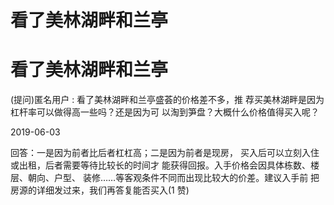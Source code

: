 # 看了美林湖畔和兰亭

# 看了美林湖畔和兰亭

(提问)匿名用户 : 看了美林湖畔和兰亭盛荟的价格差不多，推 荐买美林湖畔是因为杠杆率可以做得高一些吗？还是因为可 以淘到笋盘？大概什么价格值得买入呢？

2019-06-03

回答：一是因为前者比后者杠杠高；二是因为前者是现房， 买入后可以立刻入住或出租，后者需要等待比较长的时间才 能获得回报。入手价格会因具体栋数、楼层、朝向、户型、 装修……等客观条件不同而出现比较大的价差。建议入手前 把房源的详细发过来，我们再答复能否买入(1 赞)